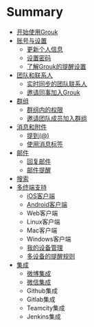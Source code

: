 # Summary

* [开始使用Grouk](README.md)
* [账号与设置](account_and_setting.md)
   * [更新个人信息](update_user_profile.md)
   * [设置密码](setting_password.md)
   * [了解Grouk的提醒设置](understanding_grouk_notifications.md)
* [团队和联系人](team_and_contact.md)
   * [实时同步的团队联系人](understanding_grouk_contact.md)
   * [邀请同事加入Grouk](inviting_new_members.md)
* [群组](group.md)
   * [群组内的权限](group_member_privilege.md)
   * [邀请团队成员加入群组](invite_team_members_join_group.md)
* [消息和附件](message_and_attachment.md)
   * [提到(@)](mention.md)
   * [使用消息标签](using_message_tag.md)
* [邮件](email.md)
   * [回复邮件](reply_email.md)
   * [邮件提醒](email_notification.md)
* [搜索](search.md)
* [多终端支持](client.md)
   * [iOS客户端](ios_client.md)
   * [Android客户端](android_client.md)
   * Web客户端
   * Linux客户端
   * Mac客户端
   * Windows客户端
   * [我的设备管理](my_devices.md)
   * [多设备的提醒规则](multi-devices-notification.md)
* [集成](integration.md)
   * [微博集成](integration_weibo.md)
   * [微信集成](integration_weichat.md)
   * Github集成
   * Gitlab集成
   * Teamcity集成
   * Jenkins集成

